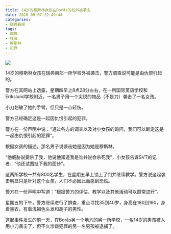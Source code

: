 ```yaml
---
title: 14岁的穆斯林女孩在Borås的校外被袭击
date: 2016-09-07 22:49:44
categories:
- 瑞典新闻
tags: 
- 瑞典
- 社会
- 穆斯林
- 犯罪
---
```


![](/news_images/20160907a.jpg)

14岁的穆斯林女孩在瑞典南部一所学校外被袭击，警方调查说可能是由仇恨引起的。

<!--more-->

警方在其网站上透露，星期四早上8点28分左右，在一所国际英语学校和Erikslund学校附近，一名男子用一个尖锐的物品（不是刀）袭击了一名女孩。

小刀划破了她的手臂，但只是一点轻伤。

警方已经确定这是一起因仇恨引起的犯罪。

警方在一份声明中说：“通过各方的调查以及对小女孩的询问，我们可以断定这是一起由仇恨引起的犯罪”。

根据女孩的描述，那名男子说袭击她是因为她是穆斯林。

“他威胁说要杀了我，他说他知道我是谁并说会杀死我”，小女孩告诉SVT的记者，“他还试图扯下我的面纱”。

这两所学校一共有800名学生，在星期五早上锁上了门并继续教学。警方说这起袭击明显只是针对这个女孩，人们不必因此而感到恐慌。

警方在一份声明中写道：“根据警方的评估，教学以及其他活动可以照常进行”。

星期五的下午，警方继续进行了排查，重点寻找35到40岁，身高在180到190，身着黑衣，有着浅褐色头发和胡子的男性。

这起事件发生的前一天，在Borås另一个地方的另一所学校，一名14岁的男孩被人用小刀袭击了，但不久涉嫌犯罪的另一名男孩被逮捕了。